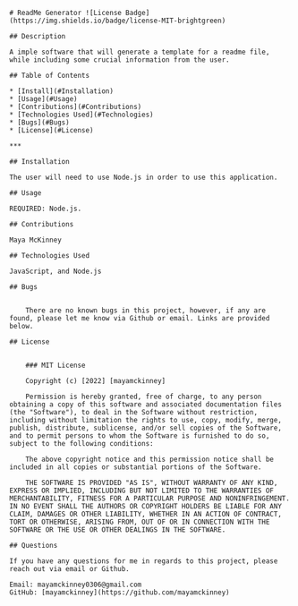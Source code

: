 
    # ReadMe Generator ![License Badge](https://img.shields.io/badge/license-MIT-brightgreen)
    
    ## Description
    
    A imple software that will generate a template for a readme file, while including some crucial information from the user.
    
    ## Table of Contents
    
    * [Install](#Installation)
    * [Usage](#Usage)
    * [Contributions](#Contributions)
    * [Technologies Used](#Technologies)
    * [Bugs](#Bugs)
    * [License](#License)
    
    ***

    ## Installation

    The user will need to use Node.js in order to use this application.

    ## Usage

    REQUIRED: Node.js.

    ## Contributions

    Maya McKinney

    ## Technologies Used

    JavaScript, and Node.js

    ## Bugs

    
        There are no known bugs in this project, however, if any are found, please let me know via Github or email. Links are provided below.

    ## License

    
        ### MIT License
        
        Copyright (c) [2022] [mayamckinney]

        Permission is hereby granted, free of charge, to any person obtaining a copy of this software and associated documentation files (the "Software"), to deal in the Software without restriction, including without limitation the rights to use, copy, modify, merge, publish, distribute, sublicense, and/or sell copies of the Software, and to permit persons to whom the Software is furnished to do so, subject to the following conditions:

        The above copyright notice and this permission notice shall be included in all copies or substantial portions of the Software.

        THE SOFTWARE IS PROVIDED "AS IS", WITHOUT WARRANTY OF ANY KIND, EXPRESS OR IMPLIED, INCLUDING BUT NOT LIMITED TO THE WARRANTIES OF MERCHANTABILITY, FITNESS FOR A PARTICULAR PURPOSE AND NONINFRINGEMENT. IN NO EVENT SHALL THE AUTHORS OR COPYRIGHT HOLDERS BE LIABLE FOR ANY CLAIM, DAMAGES OR OTHER LIABILITY, WHETHER IN AN ACTION OF CONTRACT, TORT OR OTHERWISE, ARISING FROM, OUT OF OR IN CONNECTION WITH THE SOFTWARE OR THE USE OR OTHER DEALINGS IN THE SOFTWARE.

    ## Questions

    If you have any questions for me in regards to this project, please reach out via email or Github.

    Email: mayamckinney0306@gmail.com
    GitHub: [mayamckinney](https://github.com/mayamckinney)
    